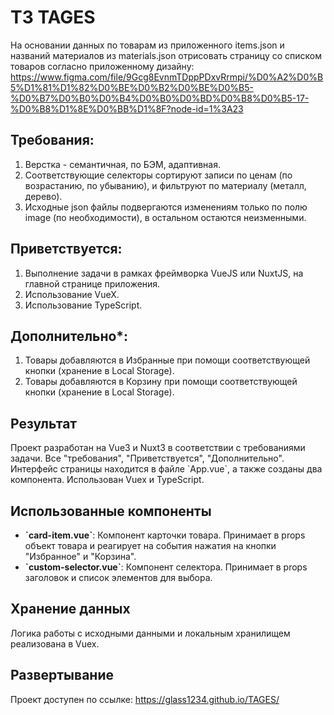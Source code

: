 # ТЗ TAGES
На основании данных по товарам из приложенного items.json и названий материалов из materials.json отрисовать страницу со списком товаров согласно приложенному дизайну: https://www.figma.com/file/9Gcg8EvnmTDppPDxvRrmpi/%D0%A2%D0%B5%D1%81%D1%82%D0%BE%D0%B2%D0%BE%D0%B5-%D0%B7%D0%B0%D0%B4%D0%B0%D0%BD%D0%B8%D0%B5-17-%D0%B8%D1%8E%D0%BB%D1%8F?node-id=1%3A23

## Требования:
1. Верстка - семантичная, по БЭМ, адаптивная.
2. Соответствующие селекторы сортируют записи по ценам (по возрастанию, по убыванию), и фильтруют по материалу (металл, дерево).
3. Исходные json файлы подвергаются изменениям только по полю image (по необходимости), в остальном остаются неизменными.

## Приветствуется:
1. Выполнение задачи в рамках фреймворка VueJS или NuxtJS, на главной странице приложения.
2. Использование VueX.
3. Использование TypeScript.

## Дополнительно*:
1. Товары добавляются в Избранные при помощи соответствующей кнопки (хранение в Local Storage).
2. Товары добавляются в Корзину при помощи соответствующей кнопки (хранение в Local Storage).

## Результат
Проект разработан на Vue3 и Nuxt3 в соответствии с требованиями задачи. Все "требования", "Приветствуется", "Дополнительно". Интерфейс страницы находится в файле \`App.vue\`, а также созданы два компонента. Использован Vuex и TypeScript.

## Использованные компоненты
- **\`card-item.vue\`**: Компонент карточки товара. Принимает в props объект товара и реагирует на события нажатия на кнопки "Избранное" и "Корзина".
- **\`custom-selector.vue\`**: Компонент селектора. Принимает в props заголовок и список элементов для выбора.

## Хранение данных
Логика работы с исходными данными и локальным хранилищем реализована в Vuex.

## Развертывание
Проект доступен по ссылке: https://glass1234.github.io/TAGES/
